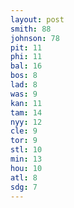 ```yaml
---
layout: post
smith: 88
johnson: 78
pit: 11
phi: 11
bal: 16
bos: 8
lad: 8
was: 9
kan: 11
tam: 14
nyy: 12
cle: 9
tor: 9
stl: 10
min: 13
hou: 10
atl: 8
sdg: 7
---
```

